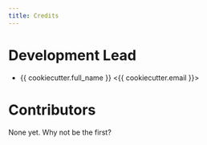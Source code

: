 ```yaml
---
title: Credits
---
```


Development Lead
================

-   {{ cookiecutter.full\_name }} <{{ cookiecutter.email }}>

Contributors
============

None yet. Why not be the first?
